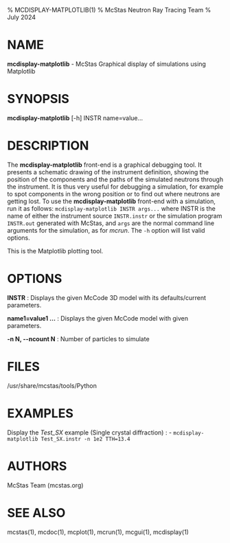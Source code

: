 % MCDISPLAY-MATPLOTLIB(1)
% McStas Neutron Ray Tracing Team
% July 2024

# NAME

**mcdisplay-matplotlib** - McStas Graphical display of simulations using Matplotlib

# SYNOPSIS

**mcdisplay-matplotlib** [-h] INSTR name=value...

# DESCRIPTION

The **mcdisplay-matplotlib** front-end is a graphical debugging tool. It presents a
schematic drawing of the instrument definition, showing the position of the
components and the paths of the simulated neutrons through the instrument. It is
thus very useful for debugging a simulation, for example to spot components in
the wrong position or to find out where neutrons are getting lost. To use the
**mcdisplay-matplotlib** front-end with a simulation, run it as follows: 
`mcdisplay-matplotlib INSTR args...` where INSTR is the name of either the instrument 
source `INSTR.instr` or the simulation program `INSTR.out` generated with
McStas, and `args` are the normal command line arguments for the simulation,
as for *mcrun*. The `-h` option will list valid options.

This is the Matplotlib plotting tool.

# OPTIONS

**INSTR**
:   Displays the given McCode 3D model with its defaults/current parameters.

**name1=value1 ...**
:   Displays the given McCode model with given parameters.

**-n N, --ncount N**
:   Number of particles to simulate

# FILES

/usr/share/mcstas/tools/Python

# EXAMPLES

Display the *Test_SX* example (Single crystal diffraction)
:   - `mcdisplay-matplotlib Test_SX.instr -n 1e2 TTH=13.4`

# AUTHORS

McStas Team (mcstas.org)

# SEE ALSO

mcstas(1), mcdoc(1), mcplot(1), mcrun(1), mcgui(1), mcdisplay(1)

